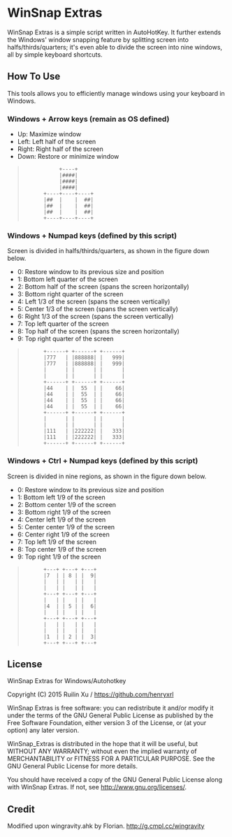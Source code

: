 # WinSnap Extras

WinSnap Extras is a simple script written in AutoHotKey. It further extends the Windows' window snapping feature by splitting screen into halfs/thirds/quarters; it's even able to divide the screen into nine windows, all by simple keyboard shortcuts.

## How To Use

This tools allows you to efficiently manage windows using your keyboard in Windows.

### Windows + Arrow keys (remain as OS defined)
* Up: Maximize window
* Left: Left half of the screen
* Right: Right half of the screen
* Down: Restore or minimize window

>                +----+
>                |####|
>                |####|
>                |####|
>           +----+----+----+
>           |##  |    |  ##|
>           |##  |    |  ##|
>           |##  |    |  ##|
>           +----+----+----+

### Windows + Numpad keys (defined by this script)
Screen is divided in halfs/thirds/quarters, as shown in the figure down below.
* 0: Restore window to its previous size and position
* 1: Bottom left quarter of the screen
* 2: Bottom half of the screen (spans the screen horizontally)
* 3: Bottom right quarter of the screen
* 4: Left 1/3 of the screen (spans the screen vertically)
* 5: Center 1/3 of the screen (spans the screen vertically)
* 6: Right 1/3 of the screen (spans the screen vertically)
* 7: Top left quarter of the screen
* 8: Top half of the screen (spans the screen horizontally)
* 9: Top right quarter of the screen

>           +------+ +------+ +------+
>           |777   | |888888| |   999|
>           |777   | |888888| |   999|
>           |      | |      | |      |
>           |      | |      | |      |
>           +------+ +------+ +------+
>           |44    | |  55  | |    66|
>           |44    | |  55  | |    66|
>           |44    | |  55  | |    66|
>           |44    | |  55  | |    66|
>           +------+ +------+ +------+
>           |      | |      | |      |
>           |      | |      | |      |
>           |111   | |222222| |   333|
>           |111   | |222222| |   333|
>           +------+ +------+ +------+

### Windows + Ctrl + Numpad keys (defined by this script)
Screen is divided in nine regions, as shown in the figure down below.
* 0: Restore window to its previous size and position
* 1: Bottom left 1/9 of the screen
* 2: Bottom center 1/9 of the screen
* 3: Bottom right 1/9 of the screen
* 4: Center left 1/9 of the screen
* 5: Center center 1/9 of the screen
* 6: Center right 1/9 of the screen
* 7: Top left 1/9 of the screen
* 8: Top center 1/9 of the screen
* 9: Top right 1/9 of the screen

>           +---+ +---+ +---+
>           |7  | | 8 | |  9|
>           |   | |   | |   |
>           |   | |   | |   |
>           +---+ +---+ +---+
>           |   | |   | |   |
>           |4  | | 5 | |  6|
>           |   | |   | |   |
>           +---+ +---+ +---+
>           |   | |   | |   |
>           |   | |   | |   |
>           |1  | | 2 | |  3|
>           +---+ +---+ +---+

License
----

WinSnap Extras for Windows/Autohotkey

Copyright (C) 2015	Ruilin Xu / https://github.com/henryxrl

WinSnap Extras is free software: you can redistribute it and/or modify it under the terms of the GNU General Public License as published by the Free Software Foundation, either version 3 of the License, or (at your option) any later version.

WinSnap_Extras is distributed in the hope that it will be useful, but WITHOUT ANY WARRANTY; without even the implied warranty of MERCHANTABILITY or FITNESS FOR A PARTICULAR PURPOSE. See the GNU General Public License for more details.

You should have received a copy of the GNU General Public License along with WinSnap Extras. If not, see <http://www.gnu.org/licenses/>.

Credit
----

Modified upon wingravity.ahk by Florian. http://g.cmpl.cc/wingravity
